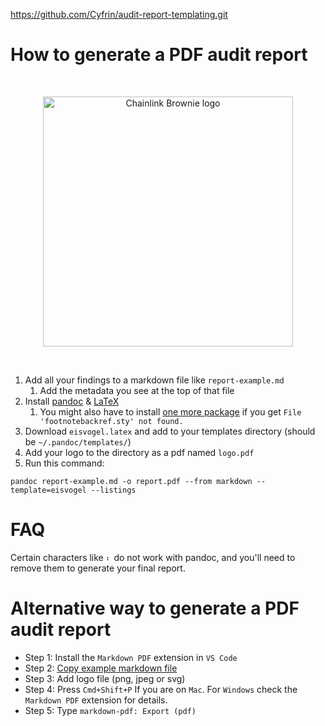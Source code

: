 https://github.com/Cyfrin/audit-report-templating.git

# How to generate a PDF audit report

<br/>
<p align="center">
<a href="https://cyfrin.io" target="_blank">
<img src="./report-image.png" width="400" alt="Chainlink Brownie logo">
</a>
</p>
<br/>

1. Add all your findings to a markdown file like `report-example.md`
   1. Add the metadata you see at the top of that file
2. Install [pandoc](https://pandoc.org/installing.html) & [LaTeX](https://www.latex-project.org/get/)
   1. You might also have to install [one more package](https://github.com/Wandmalfarbe/pandoc-latex-template/issues/141) if you get `File 'footnotebackref.sty' not found.`
3. Download `eisvogel.latex` and add to your templates directory (should be `~/.pandoc/templates/`)
4. Add your logo to the directory as a pdf named `logo.pdf`
5. Run this command:

```
pandoc report-example.md -o report.pdf --from markdown --template=eisvogel --listings
```

# FAQ

Certain characters like `⠆` do not work with pandoc, and you'll need to remove them to generate your final report.

# Alternative way to generate a PDF audit report

- Step 1: Install the `Markdown PDF` extension in `VS Code`
- Step 2: [Copy example markdown file](https://github.com/Cyfrin/audit-report-templating/blob/main/report-alternative-example.md)
- Step 3: Add logo file (png, jpeg or svg)
- Step 4: Press `Cmd+Shift+P` If you are on `Mac`. For `Windows` check the `Markdown PDF` extension for details.
- Step 5: Type `markdown-pdf: Export (pdf)`
